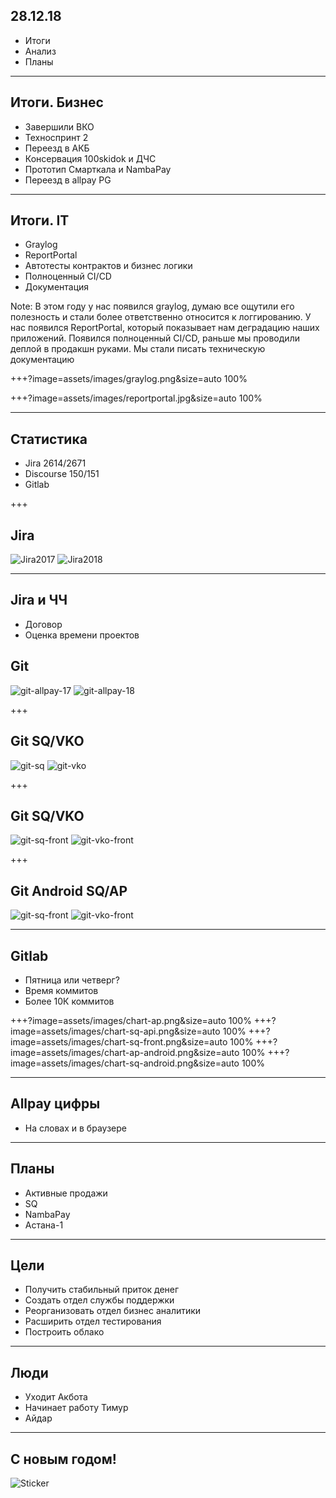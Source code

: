 ## 28.12.18

- Итоги
- Анализ
- Планы

---

## Итоги. Бизнес

- Завершили ВКО
- Техноспринт 2
- Переезд в АКБ
- Консервация 100skidok и ДЧС
- Прототип Смарткала и NambaPay
- Переезд в allpay PG

---

## Итоги. IT

- Graylog
- ReportPortal
- Автотесты контрактов и бизнес логики
- Полноценный CI/CD
- Документация

Note: В этом году у нас появился graylog, думаю все ощутили его полезность и стали более ответственно относится к логгированию. У нас появился ReportPortal, который показывает нам деградацию наших приложений. Появился полноценный CI/CD, раньше мы проводили деплой в продакшн руками. Мы стали писать техническую документацию

+++?image=assets/images/graylog.png&size=auto 100%

+++?image=assets/images/reportportal.jpg&size=auto 100%

---

## Статистика

- Jira 2614/2671
- Discourse 150/151
- Gitlab 

+++

## Jira

![Jira2017](assets/images/jira2017.png)
![Jira2018](assets/images/jira2018.png)

---

## Jira и ЧЧ

- Договор
- Оценка времени проектов

## Git

![git-allpay-17](assets/images/git-allpay-17.png)
![git-allpay-18](assets/images/git-allpay-18.png)

+++

## Git SQ/VKO

![git-sq](assets/images/git-sq.png)
![git-vko](assets/images/git-vko.png)

+++

## Git SQ/VKO

![git-sq-front](assets/images/git-sq-front.png)
![git-vko-front](assets/images/git-vko-front.png)


+++

## Git Android SQ/AP

![git-sq-front](assets/images/git-android-ap.png)
![git-vko-front](assets/images/git-android-sq.png)

---

## Gitlab

- Пятница или четверг?
- Время коммитов
- Более 10К коммитов

+++?image=assets/images/chart-ap.png&size=auto 100%
+++?image=assets/images/chart-sq-api.png&size=auto 100%
+++?image=assets/images/chart-sq-front.png&size=auto 100%
+++?image=assets/images/chart-ap-android.png&size=auto 100%
+++?image=assets/images/chart-sq-android.png&size=auto 100%

---

## Allpay цифры

- На словах и в браузере

---

## Планы

- Активные продажи
- SQ
- NambaPay
- Астана-1

---

## Цели

- Получить стабильный приток денег
- Создать отдел службы поддержки
- Реорганизовать отдел бизнес аналитики
- Расширить отдел тестирования
- Построить облако

---

## Люди

- Уходит Акбота
- Начинает работу Тимур
- Айдар

---

## C новым годом!

![Sticker](assets/images/present.png)
